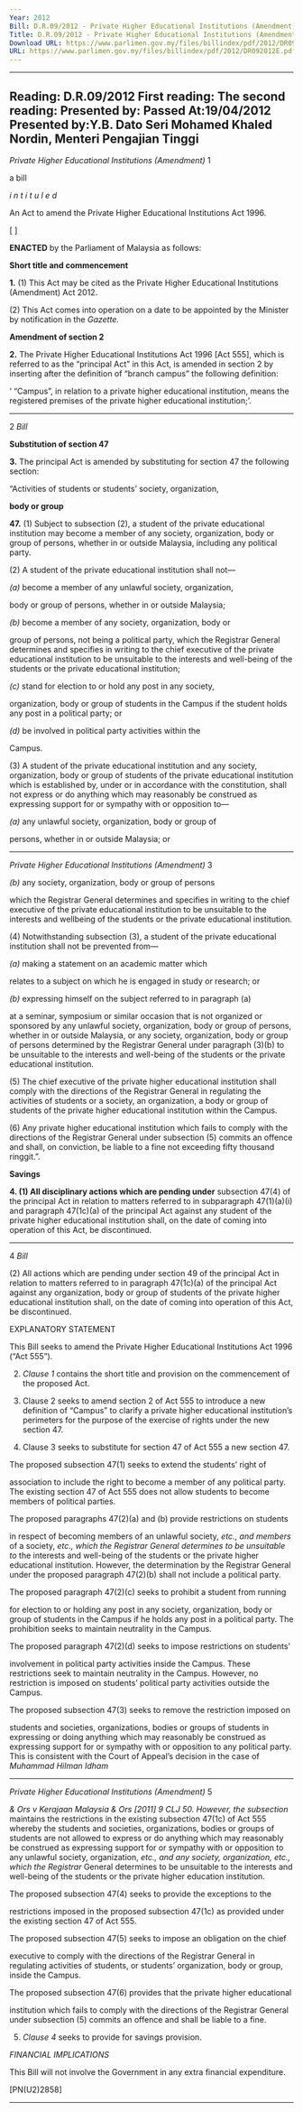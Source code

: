 ```yaml
---
Year: 2012
Bill: D.R.09/2012 - Private Higher Educational Institutions (Amendment) Bill 2012 (Passed)
Title: D.R.09/2012 - Private Higher Educational Institutions (Amendment) Bill 2012 (Passed)
Download URL: https://www.parlimen.gov.my/files/billindex/pdf/2012/DR092012E.pdf
URL: https://www.parlimen.gov.my/files/billindex/pdf/2012/DR092012E.pdf
---
```

---
Reading:
D.R.09/2012
First reading:
The second reading:
Presented by:
Passed At:19/04/2012
Presented by:Y.B. Dato Seri Mohamed Khaled Nordin, Menteri Pengajian Tinggi
---

_Private Higher Educational Institutions (Amendment)_ 1

a bill

_i n t i t u l e d_

An Act to amend the Private Higher Educational Institutions Act
1996.

[ ]

**ENACTED** by the Parliament of Malaysia as follows:

**Short title and commencement**

**1.** (1) This Act may be cited as the Private Higher Educational
Institutions (Amendment) Act 2012.

(2) This Act comes into operation on a date to be appointed
by the Minister by notification in the _Gazette._

**Amendment of section 2**

**2.** The Private Higher Educational Institutions Act 1996 [Act 555],
which is referred to as the “principal Act” in this Act, is amended
in section 2 by inserting after the definition of “branch campus”
the following definition:

‘ “Campus”, in relation to a private higher educational institution,
means the registered premises of the private higher educational
institution;’.


-----

2 _Bill_

**Substitution of section 47**

**3.** The principal Act is amended by substituting for section 47
the following section:

“Activities of students or students’ society, organization,

**body or group**

**47.** (1) Subject to subsection (2), a student of the private
educational institution may become a member of any society,
organization, body or group of persons, whether in or outside
Malaysia, including any political party.

(2) A student of the private educational institution shall
not—

_(a)_ become a member of any unlawful society, organization,

body or group of persons, whether in or outside
Malaysia;

_(b)_ become a member of any society, organization, body or

group of persons, not being a political party, which the
Registrar General determines and specifies in writing to
the chief executive of the private educational institution
to be unsuitable to the interests and well-being of the
students or the private educational institution;

_(c)_ stand for election to or hold any post in any society,

organization, body or group of students in the Campus
if the student holds any post in a political party; or

_(d)_ be involved in political party activities within the

Campus.

(3) A student of the private educational institution and
any society, organization, body or group of students of the
private educational institution which is established by, under
or in accordance with the constitution, shall not express or do
anything which may reasonably be construed as expressing
support for or sympathy with or opposition to—

_(a)_ any unlawful society, organization, body or group of

persons, whether in or outside Malaysia; or


-----

_Private Higher Educational Institutions (Amendment)_ 3

_(b)_ any society, organization, body or group of persons

which the Registrar General determines and specifies in
writing to the chief executive of the private educational
institution to be unsuitable to the interests and wellbeing of the students or the private educational
institution.

(4) Notwithstanding subsection (3), a student of the private
educational institution shall not be prevented from—

_(a)_ making a statement on an academic matter which

relates to a subject on which he is engaged in study
or research; or

_(b)_ expressing himself on the subject referred to in paragraph (a)

at a seminar, symposium or similar occasion that is
not organized or sponsored by any unlawful society,
organization, body or group of persons, whether in
or outside Malaysia, or any society, organization,
body or group of persons determined by the Registrar
General under paragraph (3)(b) to be unsuitable to the
interests and well-being of the students or the private
educational institution.

(5) The chief executive of the private higher educational
institution shall comply with the directions of the Registrar
General in regulating the activities of students or a society,
an organization, a body or group of students of the private
higher educational institution within the Campus.

(6) Any private higher educational institution which fails
to comply with the directions of the Registrar General under
subsection (5) commits an offence and shall, on conviction,
be liable to a fine not exceeding fifty thousand ringgit.”.

**Savings**

**4. (1) All disciplinary actions which are pending under**
subsection 47(4) of the principal Act in relation to matters referred
to in subparagraph 47(1)(a)(i) and paragraph 47(1c)(a) of the
principal Act against any student of the private higher educational
institution shall, on the date of coming into operation of this Act,
be discontinued.


-----

4 _Bill_

(2) All actions which are pending under section 49 of the
principal Act in relation to matters referred to in paragraph
47(1c)(a) of the principal Act against any organization, body or
group of students of the private higher educational institution
shall, on the date of coming into operation of this Act, be
discontinued.

EXPLANATORY STATEMENT

This Bill seeks to amend the Private Higher Educational Institutions Act 1996
(“Act 555”).

2. _Clause 1_ contains the short title and provision on the commencement of
the proposed Act.

3. Clause 2 seeks to amend section 2 of Act 555 to introduce a new definition
of “Campus” to clarify a private higher educational institution’s perimeters
for the purpose of the exercise of rights under the new section 47.

4.  Clause 3 seeks to substitute for section 47 of Act 555 a new section 47.

The proposed subsection 47(1) seeks to extend the students’ right of

association to include the right to become a member of any political party. The
existing section 47 of Act 555 does not allow students to become members
of political parties.

The proposed paragraphs 47(2)(a) and (b) provide restrictions on students

in respect of becoming members of an unlawful society, _etc., and members_
of a society, _etc., which the Registrar General determines to be unsuitable to_
the interests and well-being of the students or the private higher educational
institution. However, the determination by the Registrar General under the
proposed paragraph 47(2)(b) shall not include a political party.

The proposed paragraph 47(2)(c) seeks to prohibit a student from running

for election to or holding any post in any society, organization, body or
group of students in the Campus if he holds any post in a political party. The
prohibition seeks to maintain neutrality in the Campus.

The proposed paragraph 47(2)(d) seeks to impose restrictions on students’

involvement in political party activities inside the Campus. These restrictions
seek to maintain neutrality in the Campus. However, no restriction is imposed
on students’ political party activities outside the Campus.

The proposed subsection 47(3) seeks to remove the restriction imposed on

students and societies, organizations, bodies or groups of students in expressing
or doing anything which may reasonably be construed as expressing support
for or sympathy with or opposition to any political party. This is consistent
with the Court of Appeal’s decision in the case of _Muhammad Hilman Idham_


-----

_Private Higher Educational Institutions (Amendment)_ 5

_& Ors v Kerajaan Malaysia & Ors [2011] 9 CLJ 50. However, the subsection_
maintains the restrictions in the existing subsection 47(1c) of Act 555 whereby
the students and societies, organizations, bodies or groups of students are
not allowed to express or do anything which may reasonably be construed as
expressing support for or sympathy with or opposition to any unlawful society,
organization, _etc., and any society, organization,_ _etc., which the Registrar_
General determines to be unsuitable to the interests and well-being of the
students or the private higher education institution.

The proposed subsection 47(4) seeks to provide the exceptions to the

restrictions imposed in the proposed subsection 47(1c) as provided under the
existing section 47 of Act 555.

The proposed subsection 47(5) seeks to impose an obligation on the chief

executive to comply with the directions of the Registrar General in regulating
activities of students, or students’ organization, body or group, inside the
Campus.

The proposed subsection 47(6) provides that the private higher educational

institution which fails to comply with the directions of the Registrar General
under subsection (5) commits an offence and shall be liable to a fine.

5. _Clause 4_ seeks to provide for savings provision.

_FINANCIAL IMPLICATIONS_

This Bill will not involve the Government in any extra financial
expenditure.

[PN(U2)2858]


-----

